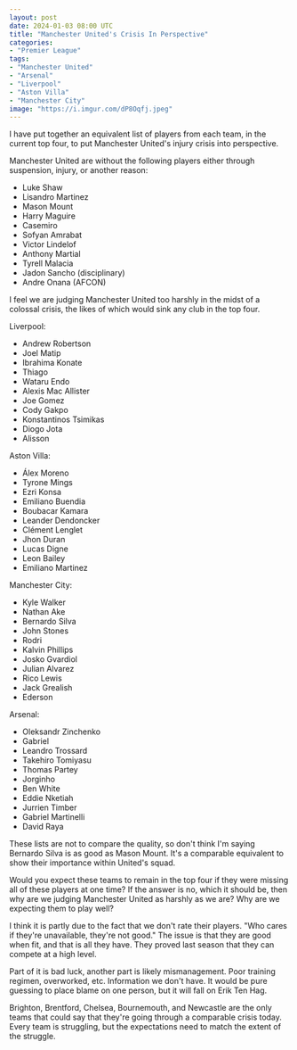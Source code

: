 ```yaml
---
layout: post
date: 2024-01-03 08:00 UTC
title: "Manchester United's Crisis In Perspective"
categories:
- "Premier League"
tags:
- "Manchester United"
- "Arsenal"
- "Liverpool"
- "Aston Villa"
- "Manchester City"
image: "https://i.imgur.com/dP8Oqfj.jpeg"
---
```


I have put together an equivalent list of players from each team, in the current top four, to put Manchester United's injury crisis into perspective.

<!---more--->

Manchester United are without the following players either through suspension, injury, or another reason:

- Luke Shaw
- Lisandro Martinez
- Mason Mount
- Harry Maguire
- Casemiro
- Sofyan Amrabat
- Victor Lindelof
- Anthony Martial
- Tyrell Malacia
- Jadon Sancho (disciplinary)
- Andre Onana (AFCON)

I feel we are judging Manchester United too harshly in the midst of a colossal crisis, the likes of which would sink any club in the top four.

Liverpool:

- Andrew Robertson
- Joel Matip
- Ibrahima Konate
- Thiago
- Wataru Endo
- Alexis Mac Allister
- Joe Gomez
- Cody Gakpo
- Konstantinos Tsimikas
- Diogo Jota
- Alisson

Aston Villa:

- Álex Moreno
- Tyrone Mings
- Ezri Konsa
- Emiliano Buendia
- Boubacar Kamara
- Leander Dendoncker
- Clément Lenglet
- Jhon Duran
- Lucas Digne
- Leon Bailey
- Emiliano Martinez

Manchester City:

- Kyle Walker
- Nathan Ake
- Bernardo Silva
- John Stones
- Rodri
- Kalvin Phillips
- Josko Gvardiol
- Julian Alvarez
- Rico Lewis
- Jack Grealish
- Ederson

Arsenal:

- Oleksandr Zinchenko
- Gabriel
- Leandro Trossard
- Takehiro Tomiyasu
- Thomas Partey
- Jorginho
- Ben White
- Eddie Nketiah
- Jurrien Timber
- Gabriel Martinelli
- David Raya

These lists are not to compare the quality, so don't think I'm saying Bernardo Silva is as good as Mason Mount. It's a comparable equivalent to show their importance within United's squad.

Would you expect these teams to remain in the top four if they were missing all of these players at one time? If the answer is no, which it should be, then why are we judging Manchester United as harshly as we are? Why are we expecting them to play well?

I think it is partly due to the fact that we don't rate their players. "Who cares if they're unavailable, they're not good." The issue is that they are good when fit, and that is all they have. They proved last season that they can compete at a high level.

Part of it is bad luck, another part is likely mismanagement. Poor training regimen, overworked, etc. Information we don't have. It would be pure guessing to place blame on one person, but it will fall on Erik Ten Hag.

Brighton, Brentford, Chelsea, Bournemouth, and Newcastle are the only teams that could say that they're going through a comparable crisis today. Every team is struggling, but the expectations need to match the extent of the struggle.
